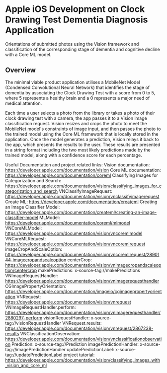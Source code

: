 # Apple iOS Development on Clock Drawing Test Dementia Diagnosis Application

Orientations of submitted photos using the Vision framework and classification of the corresponding stage of 
dementia and cognitive decline with a Core ML model.

## Overview
The minimal viable product application utilises a MobileNet Model (Condensed Convolutional Neural Network) 
that identifies the stage of dementia by associating the Clock Drawing Test with a score from 0 to 5, 
where 5 represents a healthy brain and a 0 represents a major need of medical attention.

Each time a user selects a photo from the library or takes a photo of their clock drawing test with a camera,
the app passes it to a Vision image classification request.
Vision resizes and crops the photo to meet the MobileNet model's constraints of image input,
and then passes the photo to the trained model using the Core ML framework that is locally stored in the application.
Once the model generates a prediction, Vision relays it back to the app, which presents the results to the user.
These results are presented in a string format including the two most likely predictions made by the trained model, 
along with a confidence score for each percentage.

Useful Documentation and project related links:
Vision documentation: https://developer.apple.com/documentation/vision
Core ML documentation: https://developer.apple.com/documentation/coreml
Classifying Images for Categorization and Search:
https://developer.apple.com/documentation/vision/classifying_images_for_categorization_and_search
VNClassifyImageRequest: https://developer.apple.com/documentation/vision/vnclassifyimagerequest
Create ML: https://developer.apple.com/documentation/createml
Creating an Image Classifier Model: 
https://developer.apple.com/documentation/createml/creating-an-image-classifier-model
MLModel: https://developer.apple.com/documentation/coreml/mlmodel
VNCoreMLModel: https://developer.apple.com/documentation/vision/vncoremlmodel
VNCoreMLRequest: https://developer.apple.com/documentation/vision/vncoremlrequest
imageCropAndScaleOption: 
https://developer.apple.com/documentation/vision/vncoremlrequest/2890144-imagecropandscaleoption
centerCrop: https://developer.apple.com/documentation/vision/vnimagecropandscaleoption/centercrop
makePredictions: x-source-tag://makePredictions
VNImageRequestHandler: https://developer.apple.com/documentation/vision/vnimagerequesthandler
CGImagePropertyOrientation: https://developer.apple.com/documentation/imageio/cgimagepropertyorientation
VNRequest: https://developer.apple.com/documentation/vision/vnrequest
VNImageRequestHandler.perform: https://developer.apple.com/documentation/vision/vnimagerequesthandler/2880297-perform
visionRequestHandler: x-source-tag://visionRequestHandler
VNRequest.results: https://developer.apple.com/documentation/vision/vnrequest/2867238-results
VNClassificationObservation: https://developer.apple.com/documentation/vision/vnclassificationobservation
Prediction: x-source-tag://Prediction
imagePredictionHandler: x-source-tag://imagePredictionHandler
updatePredictionLabel: x-source-tag://updatePredictionLabel
project tutorial: https://developer.apple.com/documentation/vision/classifying_images_with_vision_and_core_ml
